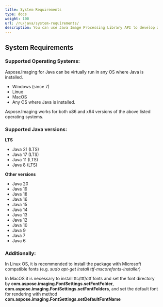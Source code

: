 ```yaml
---
title: System Requirements
type: docs
weight: 100
url: /ru/java/system-requirements/
description: You can use Java Image Processing Library API to develop applications in any development environment that targets the Java platform.
---
```


## **System Requirements**
### **Supported Operating Systems:**
Aspose.Imaging for Java can be virtually run in any OS where Java is installed.

- Windows (since 7)
- Linux
- MacOS
- Any OS where Java is installed.

Aspose.Imaging works for both x86 and x64 versions of the above listed operating systems.

### Supported Java versions:

**LTS**
- Java 21 (LTS)
- Java 17 (LTS)
- Java 11 (LTS)
- Java 8  (LTS)

**Other versions**
- Java 20
- Java 19
- Java 18
- Java 16
- Java 15
- Java 14
- Java 13
- Java 12
- Java 10
- Java 9
- Java 7
- Java 6

### **Additionally:**
In Linux OS, it is recommended to install the package with Microsoft compatible fonts (e.g. *sudo apt-get install ttf-mscorefonts-installer*)

In MacOS it is necessary to install ttc/ttf/otf fonts and set the font directory by **com.aspose.imaging.FontSettings.setFontFolder**, **com.aspose.imaging.FontSettings.setFontFolders**, and set the default font for rendering with method **com.aspose.imaging.FontSettings.setDefaultFontName**
